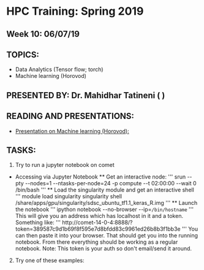 # HPC Training:  Spring 2019
## Week 10:  06/07/19

## TOPICS: 
* Data Analytics (Tensor flow; torch) 
* Machine learning (Horovod) 
## PRESENTED BY: Dr. Mahidhar Tatineni ( )	

## READING AND PRESENTATIONS:
* [Presentation on Machine learning (Horovod):](https://github.com/sdsc-hpc-students/hpc-training-spring2019/blob/master/wk10-06-07-19/DL_TensorFlow_PyTorch_Horovod.pdf)

## TASKS:
1. Try to run a jupyter notebook on comet
* Accessing via Jupyter Notebook
** Get an interactive node:
'''
srun --pty --nodes=1 --ntasks-per-node=24 -p compute --t 02:00:00 --wait 0
/bin/bash
'''
** Load the singularity module and get an interactive shell
'''
module load singularity
singularity shell /share/apps/gpu/singularity/sdsc_ubuntu_tf1.1_keras_R.img
'''
** Launch the notebook
'''
ipython notebook --no-browser --ip=`/bin/hostname`
'''
This will give you an address which has localhost in it and a token. Something
like:
'''
http://comet-14-0-4:8888/?token=389587c9d1b69f8f595e7d8bfdd83c9961ed26b8b3f1bb3e
'''
You can then paste it into your browser. That should get you into the running
notebook. From there everything should be working as a regular notebook.
Note: This token is your auth so don't email/send it around.

2. Try one of these examples:

